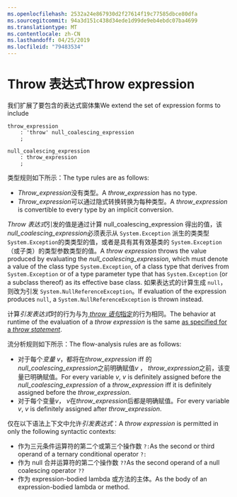 ```yaml
---
ms.openlocfilehash: 2532a24e867930d2f27614f19c77585dbce80dfa
ms.sourcegitcommit: 94a3d151c438d34ede1d99de9eb4ebdc07ba4699
ms.translationtype: MT
ms.contentlocale: zh-CN
ms.lasthandoff: 04/25/2019
ms.locfileid: "79483534"
---
```

# <a name="throw-expression"></a><span data-ttu-id="62ca0-101">Throw 表达式</span><span class="sxs-lookup"><span data-stu-id="62ca0-101">Throw expression</span></span>

<span data-ttu-id="62ca0-102">我们扩展了要包含的表达式窗体集</span><span class="sxs-lookup"><span data-stu-id="62ca0-102">We extend the set of expression forms to include</span></span>

```antlr
throw_expression
    : 'throw' null_coalescing_expression
    ;

null_coalescing_expression
    : throw_expression
    ;
```

<span data-ttu-id="62ca0-103">类型规则如下所示：</span><span class="sxs-lookup"><span data-stu-id="62ca0-103">The type rules are as follows:</span></span>

- <span data-ttu-id="62ca0-104">*Throw_expression*没有类型。</span><span class="sxs-lookup"><span data-stu-id="62ca0-104">A *throw_expression* has no type.</span></span>
- <span data-ttu-id="62ca0-105">*Throw_expression*可以通过隐式转换转换为每种类型。</span><span class="sxs-lookup"><span data-stu-id="62ca0-105">A *throw_expression* is convertible to every type by an implicit conversion.</span></span>

<span data-ttu-id="62ca0-106">*Throw 表达式*引发的值是通过计算 null_coalescing_expression 得出的值，该*null_coalescing_expression*必须表示从 `System.Exception` 派生的类类型 `System.Exception`的类类型的值，或者是具有其有效基类的 `System.Exception` （或子类）的类型参数类型的值。</span><span class="sxs-lookup"><span data-stu-id="62ca0-106">A *throw expression* throws the value produced by evaluating the *null_coalescing_expression*, which must denote a value of the class type `System.Exception`, of a class type that derives from `System.Exception` or of a type parameter type that has `System.Exception` (or a subclass thereof) as its effective base class.</span></span> <span data-ttu-id="62ca0-107">如果表达式的计算生成 `null`，则改为引发 `System.NullReferenceException`。</span><span class="sxs-lookup"><span data-stu-id="62ca0-107">If evaluation of the expression produces `null`, a `System.NullReferenceException` is thrown instead.</span></span>

<span data-ttu-id="62ca0-108">计算*引发表达式*时的行为与为[ *throw 语句*指定](../../spec/statements.md#the-throw-statement)的行为相同。</span><span class="sxs-lookup"><span data-stu-id="62ca0-108">The behavior at runtime of the evaluation of a *throw expression* is the same [as specified for a *throw statement*](../../spec/statements.md#the-throw-statement).</span></span>

<span data-ttu-id="62ca0-109">流分析规则如下所示：</span><span class="sxs-lookup"><span data-stu-id="62ca0-109">The flow-analysis rules are as follows:</span></span>

- <span data-ttu-id="62ca0-110">对于每个*变量 v*，都将在*throw_expression* iff 的*null_coalescing_expression*之前明确赋值*v* ， *throw_expression*之前，该变量已明确赋值。</span><span class="sxs-lookup"><span data-stu-id="62ca0-110">For every variable *v*, *v* is definitely assigned before the *null_coalescing_expression* of a *throw_expression* iff it is definitely assigned before the *throw_expression*.</span></span>
- <span data-ttu-id="62ca0-111">对于每个变量*v*， *v*在*throw_expression*后都是明确赋值。</span><span class="sxs-lookup"><span data-stu-id="62ca0-111">For every variable *v*, *v* is definitely assigned after *throw_expression*.</span></span>

<span data-ttu-id="62ca0-112">仅在以下语法上下文中允许*引发表达式*：</span><span class="sxs-lookup"><span data-stu-id="62ca0-112">A *throw expression* is permitted in only the following syntactic contexts:</span></span>
- <span data-ttu-id="62ca0-113">作为三元条件运算符的第二个或第三个操作数 `?:`</span><span class="sxs-lookup"><span data-stu-id="62ca0-113">As the second or third operand of a ternary conditional operator `?:`</span></span>
- <span data-ttu-id="62ca0-114">作为 null 合并运算符的第二个操作数 `??`</span><span class="sxs-lookup"><span data-stu-id="62ca0-114">As the second operand of a null coalescing operator `??`</span></span>
- <span data-ttu-id="62ca0-115">作为 expression-bodied lambda 或方法的主体。</span><span class="sxs-lookup"><span data-stu-id="62ca0-115">As the body of an expression-bodied lambda or method.</span></span>
